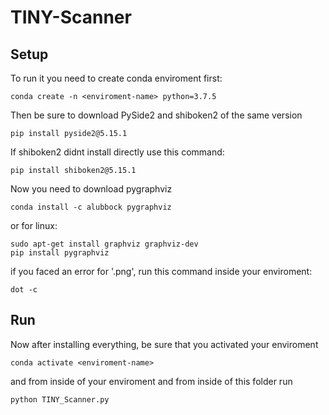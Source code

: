 # TINY-Scanner

## Setup
To run it you need to create conda enviroment first:

```
conda create -n <enviroment-name> python=3.7.5
```
Then be sure to download PySide2 and shiboken2 of the same version
```
pip install pyside2@5.15.1 
```
If shiboken2 didnt install directly use this command:
```
pip install shiboken2@5.15.1 
```
Now you need to download pygraphviz
```
conda install -c alubbock pygraphviz
```
or for linux:
```
sudo apt-get install graphviz graphviz-dev
pip install pygraphviz
```
if you faced an error for '.png', run this command inside your enviroment:
```
dot -c
```

## Run
Now after installing everything, be sure that you activated your enviroment
```
conda activate <enviroment-name>
```
and from inside of your enviroment and from inside of this folder run 
```
python TINY_Scanner.py
```
